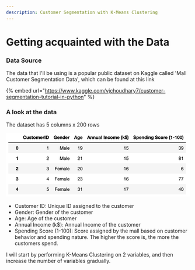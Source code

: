```yaml
---
description: Customer Segmentation with K-Means Clustering
---
```


# Getting acquainted with the Data

### Data Source

The data that I'll be using is a popular public dataset on Kaggle called 'Mall Customer Segmentation Data', which can be found at this link

{% embed url="https://www.kaggle.com/vjchoudhary7/customer-segmentation-tutorial-in-python" %}

### A look at the data

The dataset has 5 columns x 200 rows

![Source: Kaggle](../.gitbook/assets/screen-shot-2021-06-27-at-12.17.23-pm.png)

* Customer ID: Unique ID assigned to the customer
* Gender: Gender of the customer
* Age: Age of the customer
* Annual Income \(k$\): Annual Income of the customer
* Spending Score \(1-100\): Score assigned by the mall based on customer behavior and spending nature. The higher the score is, the more the customers spend. 

I will start by performing K-Means Clustering on 2 variables, and then increase the number of variables gradually.

